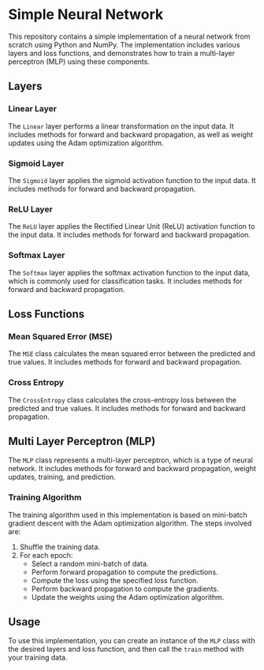 # Simple Neural Network

This repository contains a simple implementation of a neural network from scratch using Python and NumPy. The implementation includes various layers and loss functions, and demonstrates how to train a multi-layer perceptron (MLP) using these components.

## Layers

### Linear Layer
The `Linear` layer performs a linear transformation on the input data. It includes methods for forward and backward propagation, as well as weight updates using the Adam optimization algorithm.

### Sigmoid Layer
The `Sigmoid` layer applies the sigmoid activation function to the input data. It includes methods for forward and backward propagation.

### ReLU Layer
The `ReLU` layer applies the Rectified Linear Unit (ReLU) activation function to the input data. It includes methods for forward and backward propagation.

### Softmax Layer
The `Softmax` layer applies the softmax activation function to the input data, which is commonly used for classification tasks. It includes methods for forward and backward propagation.

## Loss Functions

### Mean Squared Error (MSE)
The `MSE` class calculates the mean squared error between the predicted and true values. It includes methods for forward and backward propagation.

### Cross Entropy
The `CrossEntropy` class calculates the cross-entropy loss between the predicted and true values. It includes methods for forward and backward propagation.

## Multi Layer Perceptron (MLP)
The `MLP` class represents a multi-layer perceptron, which is a type of neural network. It includes methods for forward and backward propagation, weight updates, training, and prediction.

### Training Algorithm
The training algorithm used in this implementation is based on mini-batch gradient descent with the Adam optimization algorithm. The steps involved are:
1. Shuffle the training data.
2. For each epoch:
    - Select a random mini-batch of data.
    - Perform forward propagation to compute the predictions.
    - Compute the loss using the specified loss function.
    - Perform backward propagation to compute the gradients.
    - Update the weights using the Adam optimization algorithm.

## Usage
To use this implementation, you can create an instance of the `MLP` class with the desired layers and loss function, and then call the `train` method with your training data.
